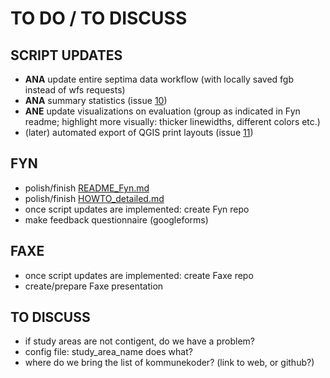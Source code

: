 # TO DO / TO DISCUSS

## SCRIPT UPDATES
* **ANA** update entire septima data workflow (with locally saved fgb instead of wfs requests)
* **ANA** summary statistics (issue [10](https://github.com/anastassiavybornova/knudepunkter/issues/9))
* **ANE** update visualizations on evaluation (group as indicated in Fyn readme; highlight more visually: thicker linewidths, different colors etc.)
* (later) automated export of QGIS print layouts (issue [11](https://github.com/anastassiavybornova/knudepunkter/issues/11))

## FYN
* polish/finish [README_Fyn.md](/docs/README_Fyn.md)
* polish/finish [HOWTO_detailed.md](/docs/HOWTO_detailed.md)
* once script updates are implemented: create Fyn repo
* make feedback questionnaire (googleforms)

## FAXE 
* once script updates are implemented: create Faxe repo
* create/prepare Faxe presentation

## TO DISCUSS
* if study areas are not contigent, do we have a problem?
* config file: study_area_name does what?
* where do we bring the list of kommunekoder? (link to web, or github?)